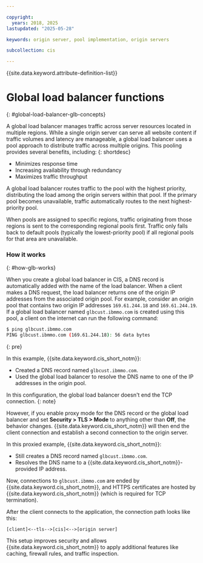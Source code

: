 ```yaml
---

copyright:
  years: 2018, 2025
lastupdated: "2025-05-28"

keywords: origin server, pool implementation, origin servers

subcollection: cis

---
```


{{site.data.keyword.attribute-definition-list}}

# Global load balancer functions
{: #global-load-balancer-glb-concepts}

A global load balancer manages traffic across server resources located in multiple regions. While a single origin server can serve all website content if traffic volumes and latency are manageable, a global load balancer uses a pool approach to distribute traffic across multiple origins. This pooling provides several benefits, including:
{: shortdesc}

* Minimizes response time
* Increasing availability through redundancy
* Maximizes traffic throughput

A global load balancer routes traffic to the pool with the highest priority, distributing the load among the origin servers within that pool. If the primary pool becomes unavailable, traffic automatically routes to the next highest-priority pool.

When pools are assigned to specific regions, traffic originating from those regions is sent to the corresponding regional pools first. Traffic only falls back to default pools (typically the lowest-priority pool) if all regional pools for that area are unavailable.

### How it works
{: #how-glb-works}

When you create a global load balancer in CIS, a DNS record is automatically added with the name of the load balancer. When a client makes a DNS request, the load balancer returns one of the origin IP addresses from the associated origin pool. For example, consider an origin pool that contains two origin IP addresses `169.61.244.18` and `169.61.244.19`. If a global load balancer named `glbcust.ibmmo.com` is created using this pool, a client on the internet can run the following command:

```sh
$ ping glbcust.ibmmo.com
PING glbcust.ibmmo.com (169.61.244.18): 56 data bytes
```
{: pre}

In this example, {{site.data.keyword.cis_short_notm}}:

* Created a DNS record named `glbcust.ibmmo.com`.
* Used the global load balancer to resolve the DNS name to one of the IP addresses in the origin pool.

In this configuration, the global load balancer doesn't end the TCP connection.
{: note}

However, if you enable proxy mode for the DNS record or the global load balancer and set **Security > TLS > Mode** to anything other than **Off**, the behavior changes. {{site.data.keyword.cis_short_notm}} will then end the client connection and establish a second connection to the origin server.  

In this proxied example, {{site.data.keyword.cis_short_notm}}:

* Still creates a DNS record named `glbcust.ibmmo.com`.
* Resolves the DNS name to a {{site.data.keyword.cis_short_notm}}-provided IP address.

Now, connections to `glbcust.ibmmo.com` are ended by {{site.data.keyword.cis_short_notm}}, and HTTPS certificates are hosted by {{site.data.keyword.cis_short_notm}} (which is required for TCP termination).

After the client connects to the application, the connection path looks like this:

`[client]<--tls-->[cis]<-->[origin server]`

This setup improves security and allows {{site.data.keyword.cis_short_notm}} to apply additional features like caching, firewall rules, and traffic inspection.

